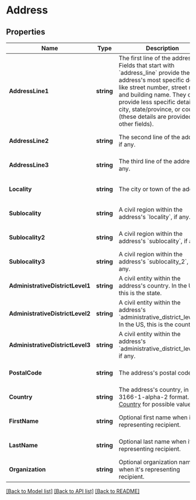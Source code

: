 # Address

## Properties
Name | Type | Description | Notes
------------ | ------------- | ------------- | -------------
**AddressLine1** | **string** | The first line of the address.  Fields that start with &#x60;address_line&#x60; provide the address&#x27;s most specific details, like street number, street name, and building name. They do *not* provide less specific details like city, state/province, or country (these details are provided in other fields). | [optional] [default to null]
**AddressLine2** | **string** | The second line of the address, if any. | [optional] [default to null]
**AddressLine3** | **string** | The third line of the address, if any. | [optional] [default to null]
**Locality** | **string** | The city or town of the address. | [optional] [default to null]
**Sublocality** | **string** | A civil region within the address&#x27;s &#x60;locality&#x60;, if any. | [optional] [default to null]
**Sublocality2** | **string** | A civil region within the address&#x27;s &#x60;sublocality&#x60;, if any. | [optional] [default to null]
**Sublocality3** | **string** | A civil region within the address&#x27;s &#x60;sublocality_2&#x60;, if any. | [optional] [default to null]
**AdministrativeDistrictLevel1** | **string** | A civil entity within the address&#x27;s country. In the US, this is the state. | [optional] [default to null]
**AdministrativeDistrictLevel2** | **string** | A civil entity within the address&#x27;s &#x60;administrative_district_level_1&#x60;. In the US, this is the county. | [optional] [default to null]
**AdministrativeDistrictLevel3** | **string** | A civil entity within the address&#x27;s &#x60;administrative_district_level_2&#x60;, if any. | [optional] [default to null]
**PostalCode** | **string** | The address&#x27;s postal code. | [optional] [default to null]
**Country** | **string** | The address&#x27;s country, in ISO 3166-1-alpha-2 format. See [Country](#type-country) for possible values | [optional] [default to null]
**FirstName** | **string** | Optional first name when it&#x27;s representing recipient. | [optional] [default to null]
**LastName** | **string** | Optional last name when it&#x27;s representing recipient. | [optional] [default to null]
**Organization** | **string** | Optional organization name when it&#x27;s representing recipient. | [optional] [default to null]

[[Back to Model list]](../README.md#documentation-for-models) [[Back to API list]](../README.md#documentation-for-api-endpoints) [[Back to README]](../README.md)

